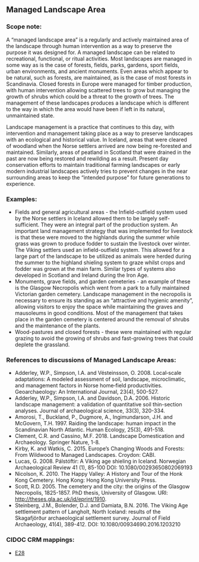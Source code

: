 
## Managed Landscape Area 

###  Scope note: 
A “managed landscape area” is a regularly and actively maintained area of the landscape through human intervention as a way to preserve the purpose it was designed for. A managed landscape can be related to recreational, functional, or ritual activities. Most landscapes are managed in some way as is the case of forests, fields, parks, gardens, sport fields, urban environments, and ancient monuments. Even areas which appear to be natural, such as forests, are maintained, as is the case of most forests in Scandinavia. Closed forests in Europe were managed for timber production, with human intervention allowing scattered trees to grow but managing the growth of shrubs which could be a threat to the growth of trees. The management of these landscapes produces a landscape which is different to the way in which the area would have been if left in its natural, unmaintained state.

Landscape management is a practice that continues to this day, with intervention and management taking place as a way to preserve landscapes with an ecological and historical value. In Iceland, areas that were cleared of woodland when the Norse settlers arrived are now being re-forested and maintained. Similarly, areas of peatland in Scotland that were drained in the past are now being restored and rewilding as a result. Present day conservation efforts to maintain traditional farming landscapes or early modern industrial landscapes actively tries to prevent changes in the near surrounding areas to keep the “intended purpose” for future generations to experience.

### Examples: 

* Fields and general agricultural areas - the Infield-outfield system used by the Norse settlers in Iceland allowed them to be largely self-sufficient. They were an integral part of the production system. An important land management strategy that was implemented for livestock is that these were moved to the highlands during the summer while grass was grown to produce fodder to sustain the livestock over winter. 
The Viking settlers used an infield-outfield system. This allowed for a large part of the landscape to be utilized as animals were herded during the summer to the highland shieling system to graze whilst crops and fodder was grown at the main farm. Similar types of systems also developed in Scotland and Ireland during the Iron Age.
* Monuments, grave fields, and garden cemeteries - an example of these is the Glasgow Necropolis which went from a park to a fully maintained Victorian garden cemetery. Landscape management in the necropolis is necessary to ensure its standing as an “attractive and hygienic amenity”, allowing visitors to enjoy the space while maintaining the graves and mausoleums in good conditions. Most of the management that takes place in the garden cemetery is centered around the removal of shrubs and the maintenance of the plants.
* Wood-pastures and closed forests - these were maintained with regular grazing to avoid the growing of shrubs and fast-growing trees that could deplete the grassland.

### References to discussions of Managed Landscape Areas:

* Adderley, W.P., Simpson, I.A. and Vésteinsson, O. 2008. Local‐scale adaptations: A modeled assessment of soil, landscape, microclimatic, and management factors in Norse home‐field productivities. Geoarchaeology: An International Journal, 23(4), 500-527.
* Adderley, W.P., Simpson, I.A. and Davidson, D.A. 2006. Historic landscape management: a validation of quantitative soil thin-section analyses. Journal of archaeological science, 33(3), 320-334.
* Amorosi, T., Buckland, P., Dugmore, A., Ingimundarson, J.H. and McGovern, T.H. 1997. Raiding the landscape: human impact in the Scandinavian North Atlantic. Human Ecology, 25(3), 491-518.
* Clement, C.R. and Cassino, M.F. 2018. Landscape Domestication and Archaeology. Springer Nature, 1-8. 
* Kirby, K. and Watkis, C. 2015. Europe’s Changing Woods and Forests: From Wildwood to Managed Landscapes. Croydon: CABI.
* Lucas, G. 2008. Pálstóftir: A Viking age shieling in Iceland. Norwegian Archaeological Review 41 (1), 85-100 DOI: 10.1080/00293650802069193
* Nicolson, K. 2010. The Happy Valley: A History and Tour of the Honk Kong Cemetery. Hong Kong: Hong Kong University Press.
* Scott, R.D. 2005. The cemetery and the city: the origins of the Glasgow Necropolis, 1825-1857. PhD thesis, University of Glasgow. URI: http://theses.gla.ac.uk/id/eprint/1910.
* Steinberg, J.M., Bolender, D.J. and Damiata, B.N. 2016. The Viking Age settlement pattern of Langholt, North Iceland: results of the Skagafjörður archaeological settlement survey. Journal of Field Archaeology, 41(4), 389-412. DOI: 10.1080/00934690.2016.1203210

### CIDOC CRM mappings: 

* [E28](http://www.cidoc-crm.org/entity/e28-conceptual-object/version-6.2.2)


